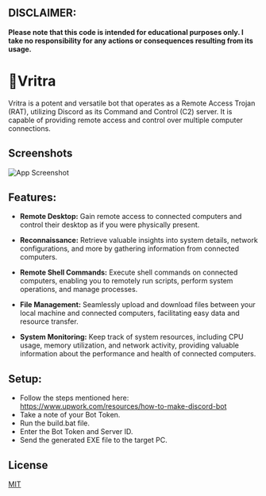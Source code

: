 
## DISCLAIMER:
**Please note that this code is intended for educational purposes only. I take no responsibility for any actions or consequences resulting from its usage.**
# 🐍Vritra 

Vritra is a potent and versatile bot that operates as a Remote Access Trojan (RAT), utilizing Discord as its Command and Control (C2) server. It is capable of providing remote access and control over multiple computer connections.


## Screenshots

![App Screenshot](https://cdn.discordapp.com/attachments/1081154339571240960/1121890422868938823/image.png)


## Features:

- **Remote Desktop:** Gain remote access to connected computers and control their desktop as if you were physically present.

- **Reconnaissance:** Retrieve valuable insights into system details, network configurations, and more by gathering information from connected computers.

- **Remote Shell Commands:** Execute shell commands on connected computers, enabling you to remotely run scripts, perform system operations, and manage processes.

- **File Management:** Seamlessly upload and download files between your local machine and connected computers, facilitating easy data and resource transfer.

- **System Monitoring:** Keep track of system resources, including CPU usage, memory utilization, and network activity, providing valuable information about the performance and health of connected computers.
## Setup:

- Follow the steps mentioned here: https://www.upwork.com/resources/how-to-make-discord-bot
- Take a note of your Bot Token.
- Run the build.bat file.
- Enter the Bot Token and Server ID.
- Send the generated EXE file to the target PC.
## License

[MIT](https://choosealicense.com/licenses/mit/)

